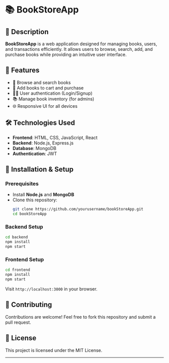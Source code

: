
# 📚 BookStoreApp

## 📝 Description
**BookStoreApp** is a web application designed for managing books, users, and transactions efficiently. It allows users to browse, search, add, and purchase books while providing an intuitive user interface.

## 🚀 Features
- 📖 Browse and search books
- 🛒 Add books to cart and purchase
- 🧑‍💼 User authentication (Login/Signup)
- 📚 Manage book inventory (for admins)
- 🌐 Responsive UI for all devices

## 🛠️ Technologies Used
- **Frontend**: HTML, CSS, JavaScript, React
- **Backend**: Node.js, Express.js
- **Database**: MongoDB
- **Authentication**: JWT

## 🔧 Installation & Setup
### **Prerequisites**
- Install **Node.js** and **MongoDB**
- Clone this repository:
  ```sh
  git clone https://github.com/yourusername/bookStoreApp.git
  cd bookStoreApp
  ```

### **Backend Setup**
```sh
cd backend
npm install
npm start
```

### **Frontend Setup**
```sh
cd frontend
npm install
npm start
```
Visit `http://localhost:3000` in your browser.

## 👥 Contributing
Contributions are welcome! Feel free to fork this repository and submit a pull request.

## 📜 License
This project is licensed under the MIT License.

---

